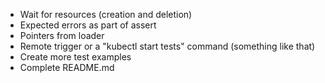 - Wait for resources (creation and deletion)
- Expected errors as part of assert
- Pointers from loader
- Remote trigger or a "kubectl start tests" command (something like that)
- Create more test examples
- Complete README.md
